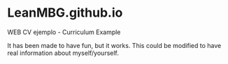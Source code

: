 # LeanMBG.github.io
WEB CV ejemplo - Curriculum Example

It has been made to have fun, but it works. This could be modified to have real information about myself/yourself.

